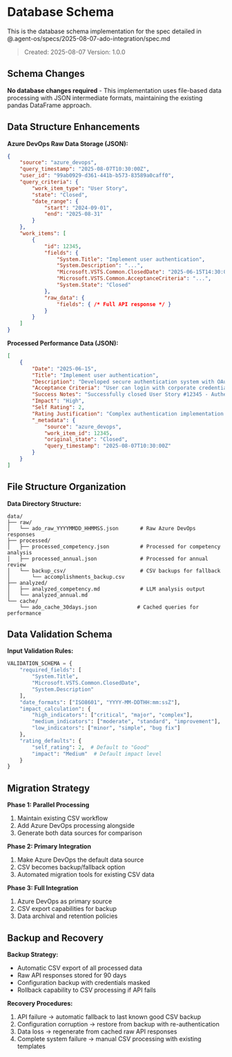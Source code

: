 # Database Schema

This is the database schema implementation for the spec detailed in @.agent-os/specs/2025-08-07-ado-integration/spec.md

> Created: 2025-08-07
> Version: 1.0.0

## Schema Changes

**No database changes required** - This implementation uses file-based data processing with JSON intermediate formats, maintaining the existing pandas DataFrame approach.

## Data Structure Enhancements

**Azure DevOps Raw Data Storage (JSON):**
```json
{
    "source": "azure_devops",
    "query_timestamp": "2025-08-07T10:30:00Z",
    "user_id": "99ab0929-d361-441b-b573-83589a0caff0",
    "query_criteria": {
        "work_item_type": "User Story",
        "state": "Closed",
        "date_range": {
            "start": "2024-09-01",
            "end": "2025-08-31"
        }
    },
    "work_items": [
        {
            "id": 12345,
            "fields": {
                "System.Title": "Implement user authentication",
                "System.Description": "...",
                "Microsoft.VSTS.Common.ClosedDate": "2025-06-15T14:30:00Z",
                "Microsoft.VSTS.Common.AcceptanceCriteria": "...",
                "System.State": "Closed"
            },
            "raw_data": {
                "fields": { /* Full API response */ }
            }
        }
    ]
}
```

**Processed Performance Data (JSON):**
```json
[
    {
        "Date": "2025-06-15",
        "Title": "Implement user authentication", 
        "Description": "Developed secure authentication system with OAuth2 integration...",
        "Acceptance Criteria": "User can login with corporate credentials...",
        "Success Notes": "Successfully closed User Story #12345 - Authentication system deployed",
        "Impact": "High",
        "Self Rating": 2,
        "Rating Justification": "Complex authentication implementation with significant business impact",
        "_metadata": {
            "source": "azure_devops",
            "work_item_id": 12345,
            "original_state": "Closed",
            "query_timestamp": "2025-08-07T10:30:00Z"
        }
    }
]
```

## File Structure Organization

**Data Directory Structure:**
```
data/
├── raw/
│   └── ado_raw_YYYYMMDD_HHMMSS.json       # Raw Azure DevOps responses
├── processed/
│   ├── processed_competency.json          # Processed for competency analysis
│   ├── processed_annual.json              # Processed for annual review  
│   └── backup_csv/                        # CSV backups for fallback
│       └── accomplishments_backup.csv
├── analyzed/
│   ├── analyzed_competency.md             # LLM analysis output
│   └── analyzed_annual.md
└── cache/
    └── ado_cache_30days.json             # Cached queries for performance
```

## Data Validation Schema

**Input Validation Rules:**
```python
VALIDATION_SCHEMA = {
    "required_fields": [
        "System.Title", 
        "Microsoft.VSTS.Common.ClosedDate",
        "System.Description"
    ],
    "date_formats": ["ISO8601", "YYYY-MM-DDTHH:mm:ssZ"],
    "impact_calculation": {
        "high_indicators": ["critical", "major", "complex"],
        "medium_indicators": ["moderate", "standard", "improvement"], 
        "low_indicators": ["minor", "simple", "bug fix"]
    },
    "rating_defaults": {
        "self_rating": 2,  # Default to "Good"
        "impact": "Medium"  # Default impact level
    }
}
```

## Migration Strategy

**Phase 1: Parallel Processing**
1. Maintain existing CSV workflow
2. Add Azure DevOps processing alongside
3. Generate both data sources for comparison

**Phase 2: Primary Integration** 
1. Make Azure DevOps the default data source
2. CSV becomes backup/fallback option
3. Automated migration tools for existing CSV data

**Phase 3: Full Integration**
1. Azure DevOps as primary source
2. CSV export capabilities for backup
3. Data archival and retention policies

## Backup and Recovery

**Backup Strategy:**
- Automatic CSV export of all processed data
- Raw API responses stored for 90 days
- Configuration backup with credentials masked
- Rollback capability to CSV processing if API fails

**Recovery Procedures:**
1. API failure → automatic fallback to last known good CSV backup
2. Configuration corruption → restore from backup with re-authentication
3. Data loss → regenerate from cached raw API responses
4. Complete system failure → manual CSV processing with existing templates